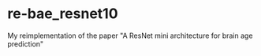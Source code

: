 # re-bae_resnet10
My reimplementation of the paper "A ResNet mini architecture for brain age prediction"
